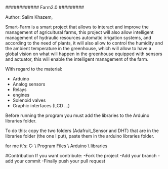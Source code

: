 ############ Farm2.0 ######### 


Author: Salim Khazem, 

Smart-Farm  is a smart project that allows to interact and improve the management of agricultural farms, this project will also allow intelligent management of hydraulic resources automatic irrigation systems, and according to the need of plants, it will also allow to control the humidity and the ambient temperature in the greenhouse, which will allow to have a global vision on what will happen in the greenhouse equipped with sensors and actuator, this will enable the intelligent management of the farm.





With regard to the material:
- Arduino
- Analog sensors
- Relays
- engines
- Solenoid valves
- Graphic interfaces (LCD ...)


Before running the program you must add the libraries to the Arduino libraries folder.

To do this: copy the two folders (Adafruit_Sensor and DHT) that are in the libraries folder (the one I put), paste them in the arduino libraries folder.

for me it's: C: \ Program Files \ Arduino \ libraries

#Contribution 
If you want contribute: 
-Fork the project 
-Add your branch 
-add your commit 
-Finally push your pull request 
